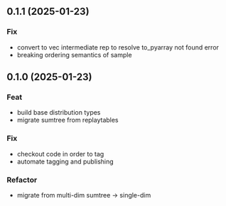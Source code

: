 ## 0.1.1 (2025-01-23)

### Fix

- convert to vec intermediate rep to resolve to_pyarray not found error
- breaking ordering semantics of sample

## 0.1.0 (2025-01-23)

### Feat

- build base distribution types
- migrate sumtree from replaytables

### Fix

- checkout code in order to tag
- automate tagging and publishing

### Refactor

- migrate from multi-dim sumtree -> single-dim
